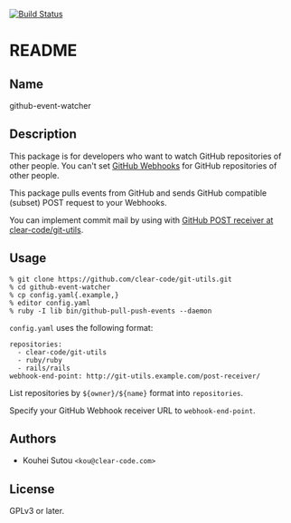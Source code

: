 [![Build Status](https://travis-ci.org/clear-code/github-event-watcher.svg?branch=master)](https://travis-ci.org/clear-code/github-event-watcher)

# README

## Name

github-event-watcher

## Description

This package is for developers who want to watch GitHub repositories
of other people. You can't set
[GitHub Webhooks](https://developer.github.com/webhooks/) for GitHub
repositories of other people.

This package pulls events from GitHub and sends GitHub compatible
(subset) POST request to your Webhooks.

You can implement commit mail by using with
[GitHub POST receiver at clear-code/git-utils](https://github.com/clear-code/git-utils/tree/master/github-post-receiver).

## Usage

    % git clone https://github.com/clear-code/git-utils.git
    % cd github-event-watcher
    % cp config.yaml{.example,}
    % editor config.yaml
    % ruby -I lib bin/github-pull-push-events --daemon

`config.yaml` uses the following format:

    repositories:
      - clear-code/git-utils
      - ruby/ruby
      - rails/rails
    webhook-end-point: http://git-utils.example.com/post-receiver/

List repositories by `${owner}/${name}` format into `repositories`.

Specify your GitHub Webhook receiver URL to `webhook-end-point`.

## Authors

* Kouhei Sutou `<kou@clear-code.com>`

## License

GPLv3 or later.
